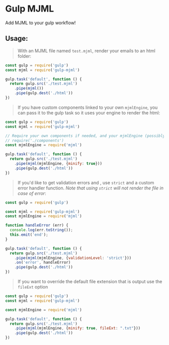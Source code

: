 
# Gulp MJML

Add MJML to your gulp workflow!

## Usage:

> With an MJML file named `test.mjml`, render your emails to an html folder:

```javascript
const gulp = require('gulp')
const mjml = require('gulp-mjml')

gulp.task('default', function () {
  return gulp.src('./test.mjml')
    .pipe(mjml())
    .pipe(gulp.dest('./html'))
})
```

> If you have custom components linked to your own `mjmlEngine`, you can pass it to the gulp task so it uses your engine to render the html:

```javascript
const gulp = require('gulp')
const mjml = require('gulp-mjml')

// Require your own components if needed, and your mjmlEngine (possibly with options)
// require('./components')
const mjmlEngine = require('mjml')

gulp.task('default', function () {
  return gulp.src('./test.mjml')
    .pipe(mjml(mjmlEngine, {minify: true}))
    .pipe(gulp.dest('./html'))
})
```

> If you'd like to get validation errors and , use `strict` and a custom error handler function. _Note that using `strict` will not render the file in case of error_:

```javascript
const gulp = require('gulp')

const mjml = require('gulp-mjml')
const mjmlEngine = require('mjml')

function handleError (err) {
  console.log(err.toString());
  this.emit('end');
}

gulp.task('default', function () {
  return gulp.src('./test.mjml')
    .pipe(mjml(mjmlEngine, {validationLevel: 'strict'}))
    .on('error', handleError)
    .pipe(gulp.dest('./html'))
})
```

> If you want to override the default file extension that is output use the `fileExt` option

```javascript
const gulp = require('gulp')
const mjml = require('gulp-mjml')

const mjmlEngine = require('mjml')

gulp.task('default', function () {
  return gulp.src('./test.mjml')
    .pipe(mjml(mjmlEngine, {minify: true, fileExt: ".txt"}))
    .pipe(gulp.dest('./html'))
})
```
